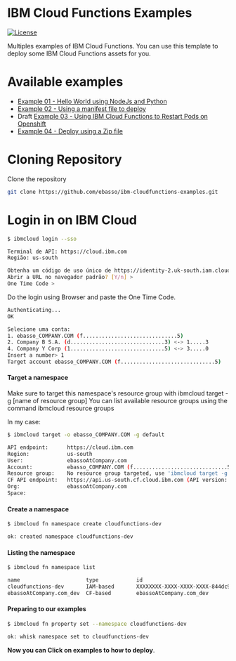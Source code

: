 
IBM Cloud Functions Examples
===========================

[![License](https://img.shields.io/badge/License-Apache%202.0-blue.svg)](https://opensource.org/licenses/Apache-2.0)


Multiples examples of IBM Cloud Functions. You can use this template to deploy some IBM Cloud Functions assets for you.

# Available examples

* [Example 01 - Hello World using NodeJs and Python](https://github.com/ebasso/ibm-cloudfunctions-examples/tree/master/example01)
* [Example 02 - Using a manifest file to deploy](https://github.com/ebasso/ibm-cloudfunctions-examples/tree/master/example02)
* Draft [Example 03 - Using IBM Cloud Functions to Restart Pods on Openshift](https://github.com/ebasso/ibm-cloudfunctions-examples/tree/master/example03)
* [Example 04 - Deploy using a Zip file](https://github.com/ebasso/ibm-cloudfunctions-examples/tree/master/example04)


# Cloning Repository

Clone the repository

```bash
git clone https://github.com/ebasso/ibm-cloudfunctions-examples.git
```


# Login in on IBM Cloud


```bash
$ ibmcloud login --sso

Terminal de API: https://cloud.ibm.com
Região: us-south

Obtenha um código de uso único de https://identity-2.uk-south.iam.cloud.ibm.com/identity/passcode para continuar.
Abrir a URL no navegador padrão? [Y/n] >
One Time Code >
```

Do the login using Browser and paste the One Time Code.

```bash
Authenticating...
OK

Selecione uma conta:
1. ebasso_COMPANY.COM (f..............................5)
2. Company B S.A. (d..............................3) <-> 1.....3
4. Company Y Corp (1..............................5) <-> 3.....0
Insert a number> 1
Target account ebasso_COMPANY.COM (f..............................5)
```


#### Target a namespace

Make sure to target this namespace's resource group with ibmcloud target -g [name of resource group]
You can list available resource groups using the command ibmcloud resource groups

In my case:

```bash
$ ibmcloud target -o ebasso_COMPANY.COM -g default

API endpoint:      https://cloud.ibm.com
Region:            us-south
User:              ebassoAtCompany.com
Account:           ebasso_COMPANY.COM (f..............................5)
Resource group:    No resource group targeted, use 'ibmcloud target -g RESOURCE_GROUP'
CF API endpoint:   https://api.us-south.cf.cloud.ibm.com (API version: 2.147.0)
Org:               ebassoAtCompany.com
Space:             
```


#### Create a namespace

```bash
$ ibmcloud fn namespace create cloudfunctions-dev

ok: created namespace cloudfunctions-dev
```

#### Listing the namespace

```bash
$ ibmcloud fn namespace list

name                     type            id                                    description
cloudfunctions-dev       IAM-based       XXXXXXXX-XXXX-XXXX-XXXX-844dc90ae28X
ebassoAtCompany.com_dev  CF-based        ebassoAtCompany.com_dev
```

#### Preparing to our examples

```bash
$ ibmcloud fn property set --namespace cloudfunctions-dev

ok: whisk namespace set to cloudfunctions-dev
```
 

**Now you can Click on examples to how to deploy**.


